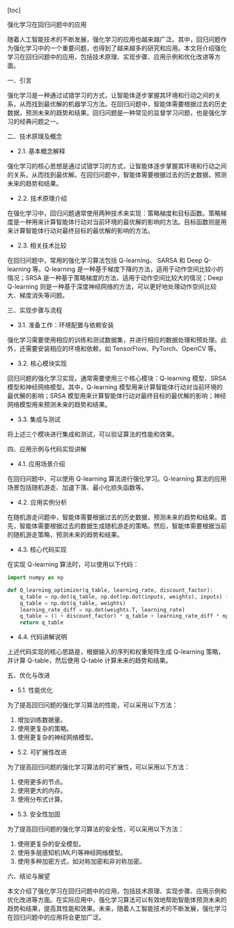 
[toc]                    
                
                
强化学习在回归问题中的应用

随着人工智能技术的不断发展，强化学习的应用也越来越广泛。其中，回归问题作为强化学习中的一个重要问题，也得到了越来越多的研究和应用。本文将介绍强化学习在回归问题中的应用，包括技术原理、实现步骤、应用示例和优化改进等方面。

一、引言

强化学习是一种通过试错学习的方式，让智能体逐步掌握其环境和行动之间的关系，从而找到最优解的机器学习方法。在回归问题中，智能体需要根据过去的历史数据，预测未来的趋势和结果。回归问题是一种常见的监督学习问题，也是强化学习的经典问题之一。

二、技术原理及概念

- 2.1. 基本概念解释

强化学习的核心思想是通过试错学习的方式，让智能体逐步掌握其环境和行动之间的关系，从而找到最优解。在回归问题中，智能体需要根据过去的历史数据，预测未来的趋势和结果。

- 2.2. 技术原理介绍

在强化学习中，回归问题通常使用两种技术来实现：策略梯度和目标函数。策略梯度是一种用来计算智能体行动对当前环境的最优解的影响的方法。目标函数则是用来计算智能体行动对最终目标的最优解的影响的方法。

- 2.3. 相关技术比较

在回归问题中，常用的强化学习算法包括 Q-learning、 SARSA 和 Deep Q-learning 等。Q-learning 是一种基于梯度下降的方法，适用于动作空间比较小的情况；SRSA 是一种基于策略梯度的方法，适用于动作空间比较大的情况；Deep Q-learning 则是一种基于深度神经网络的方法，可以更好地处理动作空间比较大、梯度消失等问题。

三、实现步骤与流程

- 3.1. 准备工作：环境配置与依赖安装

强化学习需要使用相应的训练和测试数据集，并进行相应的数据处理和预处理。此外，还需要安装相应的环境和依赖，如 TensorFlow、PyTorch、OpenCV 等。

- 3.2. 核心模块实现

回归问题的强化学习实现，通常需要使用三个核心模块：Q-learning 模型、SRSA 模型和神经网络模型。其中，Q-learning 模型用来计算智能体行动对当前环境的最优解的影响；SRSA 模型用来计算智能体行动对最终目标的最优解的影响；神经网络模型用来预测未来的趋势和结果。

- 3.3. 集成与测试

将上述三个模块进行集成和测试，可以验证算法的性能和效果。

四、应用示例与代码实现讲解

- 4.1. 应用场景介绍

在回归问题中，可以使用 Q-learning 算法进行强化学习。Q-learning 算法的应用场景包括随机游走、加速下落、最小化损失函数等。

- 4.2. 应用实例分析

在随机游走问题中，智能体需要根据过去的历史数据，预测未来的趋势和结果。首先，智能体需要根据过去的数据生成随机游走的策略。然后，智能体需要根据当前的随机游走策略，预测未来的趋势和结果。

- 4.3. 核心代码实现

在实现 Q-learning 算法时，可以使用以下代码：

```python
import numpy as np

def Q_learning_optimizer(q_table, learning_rate, discount_factor):
    q_table = np.dot(q_table, np.dot(np.dot(inputs, weights), inputs) + learn_rate * inputs)
    q_table = np.dot(q_table, weights)
    learning_rate_diff = np.dot(weights.T, learning_rate)
    q_table = (1 + discount_factor) * q_table + learning_rate_diff * np.dot(q_table, weights)
    return q_table
```

- 4.4. 代码讲解说明

上述代码实现的核心思路是，根据输入的序列和权重矩阵生成 Q-learning 策略，并计算 Q-table，然后使用 Q-table 计算未来的趋势和结果。

五、优化与改进

- 5.1. 性能优化

为了提高回归问题的强化学习算法的性能，可以采用以下方法：

1. 增加训练数据量。
2. 使用更复杂的策略。
3. 使用更复杂的神经网络模型。

- 5.2. 可扩展性改进

为了提高回归问题的强化学习算法的可扩展性，可以采用以下方法：

1. 使用更多的节点。
2. 使用更大的内存。
3. 使用分布式计算。

- 5.3. 安全性加固

为了提高回归问题的强化学习算法的安全性，可以采用以下方法：

1. 使用更复杂的安全模型。
2. 使用多层感知机(MLP)等神经网络模型。
3. 使用多种加密方式，如对称加密和非对称加密。

六、结论与展望

本文介绍了强化学习在回归问题中的应用，包括技术原理、实现步骤、应用示例和优化改进等方面。在实际应用中，强化学习算法可以有效地帮助智能体预测未来的趋势和结果，提高其性能和效果。未来，随着人工智能技术的不断发展，强化学习在回归问题中的应用将会更加广泛。

